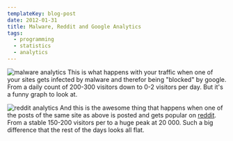 ```yaml
---
templateKey: blog-post
date: 2012-01-31
title: Malware, Reddit and Google Analytics
tags:
  - programming
  - statistics
  - analytics
---
```


![malware analytics](/img/malware_analytics.png 'malware analytics')
This is what happens with your traffic when one of your sites gets infected by malware and therefor being "blocked" by google. From a daily count of 200-300 visitors down to 0-2 visitors per day. But it's a funny graph to look at.

![reddit analytics](/img/reddit_analytics.png 'reddit analytics')
And this is the awesome thing that happens when one of the posts of the same site as above is posted and gets popular on [reddit](http://reddit.com). From a stable 150-200 visitors per to a huge peak at 20 000. Such a big difference that the rest of the days looks all flat.
